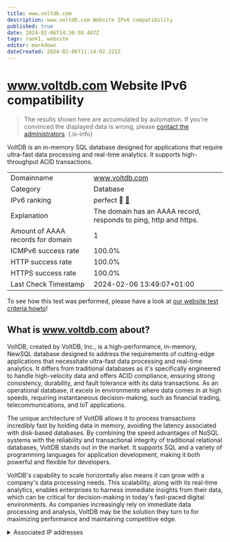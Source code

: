 ```yaml
---
title: www.voltdb.com
description: www.voltdb.com Website IPv6 compatibility
published: true
date: 2024-02-06T14:30:58.447Z
tags: rank1, website
editor: markdown
dateCreated: 2024-02-06T11:14:02.221Z
---
```


# www.voltdb.com Website IPv6 compatibility

> The results shown here are accumulated by automation. If you're convinced the displayed data is wrong, please [contact the administrators](/howto/chat). 
{.is-info}

VoltDB is an in-memory SQL database designed for applications that require ultra-fast data processing and real-time analytics. It supports high-throughput ACID transactions.


|   |   |
| - | - |
| Domainname | www.voltdb.com
| Category | Database |
| IPv6 ranking | perfect :1st_place_medal: [🔗](/howto/ranking) |
| Explanation | The domain has an AAAA record, responds to ping, http and https. |
| Amount of AAAA records for domain | 1 |
| ICMPv6 success rate | 100.0%|
| HTTP success rate | 100.0% |
| HTTPS success rate | 100.0% |
| Last Check Timestamp | 2024-02-06 13:49:07+01:00 |

To see how this test was performed, please have a look at [our website test criteria howto](/howto/testcriteria/website)!


## What is www.voltdb.com about?
VoltDB, created by VoltDB, Inc., is a high-performance, in-memory, NewSQL database designed to address the requirements of cutting-edge applications that necessitate ultra-fast data processing and real-time analytics. It differs from traditional databases as it's specifically engineered to handle high-velocity data and offers ACID compliance, ensuring strong consistency, durability, and fault tolerance with its data transactions. As an operational database, it excels in environments where data comes in at high speeds, requiring instantaneous decision-making, such as financial trading, telecommunications, and IoT applications.

The unique architecture of VoltDB allows it to process transactions incredibly fast by holding data in memory, avoiding the latency associated with disk-based databases. By combining the speed advantages of NoSQL systems with the reliability and transactional integrity of traditional relational databases, VoltDB stands out in the market. It supports SQL and a variety of programming languages for application development, making it both powerful and flexible for developers.

VoltDB's capability to scale horizontally also means it can grow with a company's data processing needs. This scalability, along with its real-time analytics, enables enterprises to harness immediate insights from their data, which can be critical for decision-making in today's fast-paced digital environments. As companies increasingly rely on immediate data processing and analysis, VoltDB may be the solution they turn to for maximizing performance and maintaining competitive edge.



<details>
<summary>Associated IP addresses</summary>

2a00:1450:4001:830::2013

</details>
